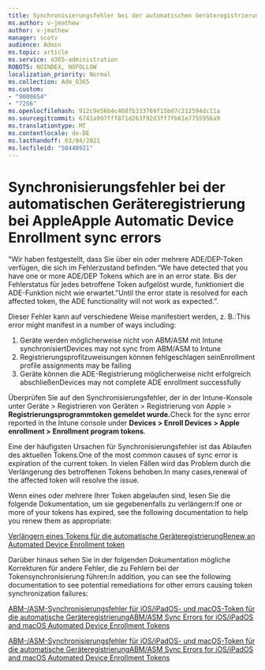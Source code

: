 ```yaml
---
title: Synchronisierungsfehler bei der automatischen Geräteregistrierung bei Apple
ms.author: v-jmathew
author: v-jmathew
manager: scotv
audience: Admin
ms.topic: article
ms.service: o365-administration
ROBOTS: NOINDEX, NOFOLLOW
localization_priority: Normal
ms.collection: Adm_O365
ms.custom:
- "9000654"
- "7256"
ms.openlocfilehash: 912c9e56b4c468fb333769f15bd7c212594dc11a
ms.sourcegitcommit: 6741a997fff871d263f92d3ff7fb61e7755956a9
ms.translationtype: MT
ms.contentlocale: de-DE
ms.lasthandoff: 03/04/2021
ms.locfileid: "50448921"
---
```

# <a name="apple-automatic-device-enrollment-sync-errors"></a><span data-ttu-id="4d6d4-102">Synchronisierungsfehler bei der automatischen Geräteregistrierung bei Apple</span><span class="sxs-lookup"><span data-stu-id="4d6d4-102">Apple Automatic Device Enrollment sync errors</span></span>

<span data-ttu-id="4d6d4-103">"Wir haben festgestellt, dass Sie über ein oder mehrere ADE/DEP-Token verfügen, die sich im Fehlerzustand befinden.</span><span class="sxs-lookup"><span data-stu-id="4d6d4-103">“We have detected that you have one or more ADE/DEP Tokens which are in an error state.</span></span> <span data-ttu-id="4d6d4-104">Bis der Fehlerstatus für jedes betroffene Token aufgelöst wurde, funktioniert die ADE-Funktion nicht wie erwartet."</span><span class="sxs-lookup"><span data-stu-id="4d6d4-104">Until the error state is resolved for each affected token, the ADE functionality will not work as expected.”.</span></span>

<span data-ttu-id="4d6d4-105">Dieser Fehler kann auf verschiedene Weise manifestiert werden, z. B.:</span><span class="sxs-lookup"><span data-stu-id="4d6d4-105">This error might manifest in a number of ways including:</span></span>

1. <span data-ttu-id="4d6d4-106">Geräte werden möglicherweise nicht von ABM/ASM mit Intune synchronisiert</span><span class="sxs-lookup"><span data-stu-id="4d6d4-106">Devices may not sync from ABM/ASM to Intune</span></span>
2. <span data-ttu-id="4d6d4-107">Registrierungsprofilzuweisungen können fehlgeschlagen sein</span><span class="sxs-lookup"><span data-stu-id="4d6d4-107">Enrollment profile assignments may be failing</span></span>
3. <span data-ttu-id="4d6d4-108">Geräte können die ADE-Registrierung möglicherweise nicht erfolgreich abschließen</span><span class="sxs-lookup"><span data-stu-id="4d6d4-108">Devices may not complete ADE enrollment successfully</span></span>

<span data-ttu-id="4d6d4-109">Überprüfen Sie auf den Synchronisierungsfehler, der in der Intune-Konsole unter Geräte > Registrieren von Geräten > Registrierung von Apple > **Registrierungsprogrammtoken gemeldet wurde.**</span><span class="sxs-lookup"><span data-stu-id="4d6d4-109">Check for the sync error reported in the Intune console under **Devices > Enroll Devices > Apple enrollment > Enrollment program tokens**.</span></span>

<span data-ttu-id="4d6d4-110">Eine der häufigsten Ursachen für Synchronisierungsfehler ist das Ablaufen des aktuellen Tokens.</span><span class="sxs-lookup"><span data-stu-id="4d6d4-110">One of the most common causes of sync error is expiration of the current token.</span></span> <span data-ttu-id="4d6d4-111">In vielen Fällen wird das Problem durch die Verlängerung des betroffenen Tokens behoben.</span><span class="sxs-lookup"><span data-stu-id="4d6d4-111">In many cases,renewal of the affected token will resolve the issue.</span></span>

<span data-ttu-id="4d6d4-112">Wenn eines oder mehrere Ihrer Token abgelaufen sind, lesen Sie die folgende Dokumentation, um sie gegebenenfalls zu verlängern:</span><span class="sxs-lookup"><span data-stu-id="4d6d4-112">If one or more of your tokens has expired,  see the following documentation to help you renew them as appropriate:</span></span>

[<span data-ttu-id="4d6d4-113">Verlängern eines Tokens für die automatische Geräteregistrierung</span><span class="sxs-lookup"><span data-stu-id="4d6d4-113">Renew an Automated Device Enrollment token</span></span>](https://docs.microsoft.com/mem/intune/enrollment/device-enrollment-program-enroll-ios#renew-an-automated-device-enrollment-token)

<span data-ttu-id="4d6d4-114">Darüber hinaus sehen Sie in der folgenden Dokumentation mögliche Korrekturen für andere Fehler, die zu Fehlern bei der Tokensynchronisierung führen:</span><span class="sxs-lookup"><span data-stu-id="4d6d4-114">In addition, you can see the following documentation to see potential remediations for other errors causing token synchronization failures:</span></span>

[<span data-ttu-id="4d6d4-115">ABM-/ASM-Synchronisierungsfehler für iOS/iPadOS- und macOS-Token für die automatische Geräteregistrierung</span><span class="sxs-lookup"><span data-stu-id="4d6d4-115">ABM/ASM Sync Errors for iOS/iPadOS and macOS Automated Device Enrollment Tokens</span></span>](https://docs.microsoft.com/mem/intune/enrollment/troubleshoot-ios-enrollment-errors#sync-token-errors-between-intune-and-ade-dep)







[<span data-ttu-id="4d6d4-116">ABM-/ASM-Synchronisierungsfehler für iOS/iPadOS- und macOS-Token für die automatische Geräteregistrierung</span><span class="sxs-lookup"><span data-stu-id="4d6d4-116">ABM/ASM Sync Errors for iOS/iPadOS and macOS Automated Device Enrollment Tokens</span></span>](https://docs.microsoft.com/mem/intune/enrollment/troubleshoot-ios-enrollment-errors#resolutions-when-syncing-tokens-between-intune-and-abmasm-for-automated-device-enrollment)
